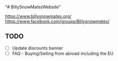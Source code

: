 "# BillySnowMatesWebsite" 

https://www.billysnowmates.org/
https://www.facebook.com/groups/Billysnowmates/

## TODO

- [ ] Update discounts banner
- [ ] FAQ - Buying/Selling from abroad including the EU